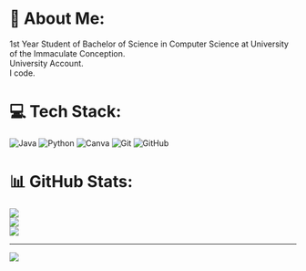 # 🤩 About Me:
1st Year Student of Bachelor of Science in Computer Science at University of the Immaculate Conception.
<br> University Account.
<br> I code. 


# 💻 Tech Stack:
![Java](https://img.shields.io/badge/java-%23ED8B00.svg?style=for-the-badge&logo=openjdk&logoColor=white) ![Python](https://img.shields.io/badge/python-3670A0?style=for-the-badge&logo=python&logoColor=ffdd54) ![Canva](https://img.shields.io/badge/Canva-%2300C4CC.svg?style=for-the-badge&logo=Canva&logoColor=white) ![Git](https://img.shields.io/badge/git-%23F05033.svg?style=for-the-badge&logo=git&logoColor=white) ![GitHub](https://img.shields.io/badge/github-%23121011.svg?style=for-the-badge&logo=github&logoColor=white)
# 📊 GitHub Stats:
![](https://github-readme-stats.vercel.app/api?username=NatalioFelicianoSolis&theme=github_dark&hide_border=false&include_all_commits=true&count_private=false)<br/>
![](https://github-readme-streak-stats.herokuapp.com/?user=NatalioFelicianoSolis&theme=github_dark&hide_border=false)<br/>
![](https://github-readme-stats.vercel.app/api/top-langs/?username=NatalioFelicianoSolis&theme=github_dark&hide_border=false&include_all_commits=true&count_private=false&layout=compact)

---
[![](https://visitcount.itsvg.in/api?id=NatalioFelicianoSolis&icon=0&color=4)](https://visitcount.itsvg.in)

<!-- Proudly created with GPRM ( https://gprm.itsvg.in ) -->
